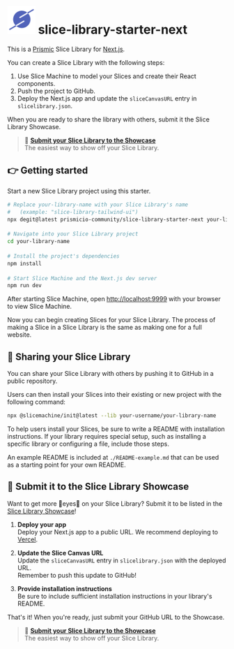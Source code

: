 # <img src=".github/slicemachine-logo.svg" alt="Slice Machine logo" width="64"> slice-library-starter-next

This is a [Prismic](https://prismic.io) Slice Library for [Next.js](https://nextjs.org/).

You can create a Slice Library with the following steps:

1. Use Slice Machine to model your Slices and create their React components.
2. Push the project to GitHub.
3. Deploy the Next.js app and update the `sliceCanvasURL` entry in `slicelibrary.json`.

When you are ready to share the library with others, submit it the Slice Library Showcase.

> 📮 [**Submit your Slice Library to the Showcase**][submit-showcase]<br/>
> The easiest way to show off your Slice Library.

## 👉 Getting started

Start a new Slice Library project using this starter.

```bash
# Replace your-library-name with your Slice Library's name
#   (example: "slice-library-tailwind-ui")
npx degit@latest prismicio-community/slice-library-starter-next your-library-name

# Navigate into your Slice Library project
cd your-library-name

# Install the project's dependencies
npm install

# Start Slice Machine and the Next.js dev server
npm run dev
```

After starting Slice Machine, open [http://localhost:9999](http://localhost:9999) with your browser to view Slice Machine.

Now you can begin creating Slices for your Slice Library. The process of making a Slice in a Slice Library is the same as making one for a full website.

## 🎁 Sharing your Slice Library

You can share your Slice Library with others by pushing it to GitHub in a public repository.

Users can then install your Slices into their existing or new project with the following command:

```bash
npx @slicemachine/init@latest --lib your-username/your-library-name
```

To help users install your Slices, be sure to write a README with installation instructions. If your library requires special setup, such as installing a specific library or configuring a file, include those steps.

An example README is included at `./README-example.md` that can be used as a starting point for your own README.

## 📮 Submit it to the Slice Library Showcase

Want to get more 👀eyes👀 on your Slice Library? Submit it to be listed in the [Slice Library Showcase][showcase]!

1. **Deploy your app**<br/>Deploy your Next.js app to a public URL. We recommend deploying to [Vercel](https://vercel.com/).

2. **Update the Slice Canvas URL**<br/>Update the `sliceCanvasURL` entry in `slicelibrary.json` with the deployed URL.<br/>Remember to push this update to GitHub!

3. **Provide installation instructions**<br/>Be sure to include sufficient installation instructions in your library's README.

That's it! When you're ready, just submit your GitHub URL to the Showcase.

> 📮 [**Submit your Slice Library to the Showcase**][submit-showcase]<br/>
> The easiest way to show off your Slice Library.

[submit-showcase]: #
[showcase]: #
